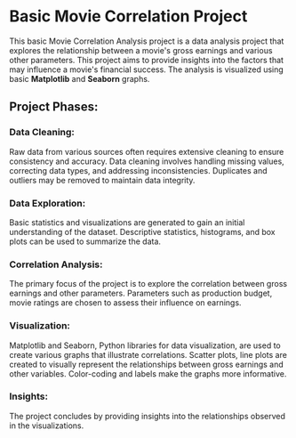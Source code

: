 # Basic Movie Correlation Project

This basic Movie Correlation Analysis project is a data analysis project that explores the relationship between a movie's gross earnings and various other parameters. This project aims to provide insights into the factors that may influence a movie's financial success. The analysis is visualized using basic **Matplotlib** and **Seaborn** graphs.

## Project Phases:

### Data Cleaning:

Raw data from various sources often requires extensive cleaning to ensure consistency and accuracy.
Data cleaning involves handling missing values, correcting data types, and addressing inconsistencies.
Duplicates and outliers may be removed to maintain data integrity.

### Data Exploration:

Basic statistics and visualizations are generated to gain an initial understanding of the dataset.
Descriptive statistics, histograms, and box plots can be used to summarize the data.

### Correlation Analysis:

The primary focus of the project is to explore the correlation between gross earnings and other parameters.
Parameters such as production budget, movie ratings are chosen to assess their influence on earnings.

### Visualization:

Matplotlib and Seaborn, Python libraries for data visualization, are used to create various graphs that illustrate correlations.
Scatter plots, line plots are created to visually represent the relationships between gross earnings and other variables.
Color-coding and labels make the graphs more informative.

### Insights:

The project concludes by providing insights into the relationships observed in the visualizations.


